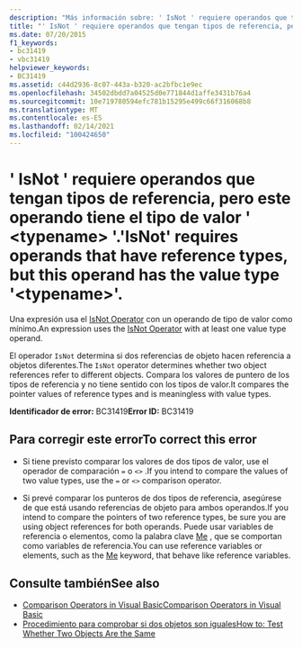 ```yaml
---
description: "Más información sobre: ' IsNot ' requiere operandos que tengan tipos de referencia, pero este operando tiene el tipo de valor ' <typename> '."
title: "' IsNot ' requiere operandos que tengan tipos de referencia, pero este operando tiene el tipo de valor ' <typename> '."
ms.date: 07/20/2015
f1_keywords:
- bc31419
- vbc31419
helpviewer_keywords:
- BC31419
ms.assetid: c44d2936-8c07-443a-b320-ac2bfbc1e9ec
ms.openlocfilehash: 34502dbdd7a04525d0e771844d1affe3431b76a4
ms.sourcegitcommit: 10e719780594efc781b15295e499c66f316068b8
ms.translationtype: MT
ms.contentlocale: es-ES
ms.lasthandoff: 02/14/2021
ms.locfileid: "100424650"
---
```

# <a name="isnot-requires-operands-that-have-reference-types-but-this-operand-has-the-value-type-typename"></a><span data-ttu-id="8e8db-103">' IsNot ' requiere operandos que tengan tipos de referencia, pero este operando tiene el tipo de valor ' \<typename> '.</span><span class="sxs-lookup"><span data-stu-id="8e8db-103">'IsNot' requires operands that have reference types, but this operand has the value type '\<typename>'.</span></span>

<span data-ttu-id="8e8db-104">Una expresión usa el [IsNot Operator](../language-reference/operators/isnot-operator.md) con un operando de tipo de valor como mínimo.</span><span class="sxs-lookup"><span data-stu-id="8e8db-104">An expression uses the [IsNot Operator](../language-reference/operators/isnot-operator.md) with at least one value type operand.</span></span>  
  
 <span data-ttu-id="8e8db-105">El operador `IsNot` determina si dos referencias de objeto hacen referencia a objetos diferentes.</span><span class="sxs-lookup"><span data-stu-id="8e8db-105">The `IsNot` operator determines whether two object references refer to different objects.</span></span> <span data-ttu-id="8e8db-106">Compara los valores de puntero de los tipos de referencia y no tiene sentido con los tipos de valor.</span><span class="sxs-lookup"><span data-stu-id="8e8db-106">It compares the pointer values of reference types and is meaningless with value types.</span></span>  
  
 <span data-ttu-id="8e8db-107">**Identificador de error:** BC31419</span><span class="sxs-lookup"><span data-stu-id="8e8db-107">**Error ID:** BC31419</span></span>  
  
## <a name="to-correct-this-error"></a><span data-ttu-id="8e8db-108">Para corregir este error</span><span class="sxs-lookup"><span data-stu-id="8e8db-108">To correct this error</span></span>  
  
- <span data-ttu-id="8e8db-109">Si tiene previsto comparar los valores de dos tipos de valor, use el operador de comparación `=` o `<>` .</span><span class="sxs-lookup"><span data-stu-id="8e8db-109">If you intend to compare the values of two value types, use the `=` or `<>` comparison operator.</span></span>  
  
- <span data-ttu-id="8e8db-110">Si prevé comparar los punteros de dos tipos de referencia, asegúrese de que está usando referencias de objeto para ambos operandos.</span><span class="sxs-lookup"><span data-stu-id="8e8db-110">If you intend to compare the pointers of two reference types, be sure you are using object references for both operands.</span></span> <span data-ttu-id="8e8db-111">Puede usar variables de referencia o elementos, como la palabra clave [Me](../programming-guide/program-structure/me-my-mybase-and-myclass.md#me) , que se comportan como variables de referencia.</span><span class="sxs-lookup"><span data-stu-id="8e8db-111">You can use reference variables or elements, such as the [Me](../programming-guide/program-structure/me-my-mybase-and-myclass.md#me) keyword, that behave like reference variables.</span></span>  
  
## <a name="see-also"></a><span data-ttu-id="8e8db-112">Consulte también</span><span class="sxs-lookup"><span data-stu-id="8e8db-112">See also</span></span>

- [<span data-ttu-id="8e8db-113">Comparison Operators in Visual Basic</span><span class="sxs-lookup"><span data-stu-id="8e8db-113">Comparison Operators in Visual Basic</span></span>](../programming-guide/language-features/operators-and-expressions/comparison-operators.md)
- [<span data-ttu-id="8e8db-114">Procedimiento para comprobar si dos objetos son iguales</span><span class="sxs-lookup"><span data-stu-id="8e8db-114">How to: Test Whether Two Objects Are the Same</span></span>](../programming-guide/language-features/operators-and-expressions/how-to-test-whether-two-objects-are-the-same.md)
